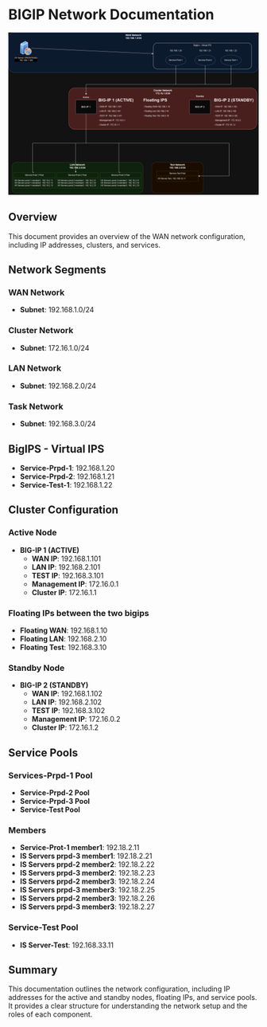 # BIGIP Network Documentation

![Bigip-Network-Example](https://raw.githubusercontent.com/ilias-mam/bigip-sample-topology/main/Bigip-Network-Example.png)

## Overview
This document provides an overview of the WAN network configuration, including IP addresses, clusters, and services.

## Network Segments

### WAN Network
- **Subnet**: 192.168.1.0/24

### Cluster Network
- **Subnet**: 172.16.1.0/24

### LAN Network
- **Subnet**: 192.168.2.0/24

### Task Network
- **Subnet**: 192.168.3.0/24

## BigIPS - Virtual IPS
- **Service-Prpd-1**: 192.168.1.20
- **Service-Prpd-2**: 192.168.1.21
- **Service-Test-1**: 192.168.1.22

## Cluster Configuration

### Active Node
- **BIG-IP 1 (ACTIVE)**
  - **WAN IP**: 192.168.1.101
  - **LAN IP**: 192.168.2.101
  - **TEST IP**: 192.168.3.101
  - **Management IP**: 172.16.0.1
  - **Cluster IP**: 172.16.1.1

### Floating IPs between the two bigips
- **Floating WAN**: 192.168.1.10
- **Floating LAN**: 192.168.2.10
- **Floating Test**: 192.168.3.10

### Standby Node
- **BIG-IP 2 (STANDBY)**
  - **WAN IP**: 192.168.1.102
  - **LAN IP**: 192.168.2.102
  - **TEST IP**: 192.168.3.102
  - **Management IP**: 172.16.0.2
  - **Cluster IP**: 172.16.1.2

## Service Pools

### Services-Prpd-1 Pool
- **Service-Prpd-2 Pool**
- **Service-Prpd-3 Pool**
- **Service-Test Pool**

### Members
- **Service-Prot-1 member1**: 192.18.2.11
- **IS Servers prpd-3 member1**: 192.18.2.21
- **IS Servers prpd-2 member2**: 192.18.2.22
- **IS Servers prpd-3 member2**: 192.18.2.23
- **IS Servers prpd-2 member3**: 192.18.2.24
- **IS Servers prpd-3 member3**: 192.18.2.25
- **IS Servers prpd-2 member3**: 192.18.2.26
- **IS Servers prpd-3 member3**: 192.18.2.27

### Service-Test Pool
- **IS Server-Test**: 192.168.33.11

## Summary
This documentation outlines the network configuration, including IP addresses for the active and standby nodes, floating IPs, and service pools. It provides a clear structure for understanding the network setup and the roles of each component.

